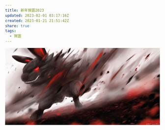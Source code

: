 ```yaml
---  
title: 新年賀圖2023  
updated: 2023-02-01 03:17:16Z  
created: 2023-01-21 21:51:42Z  
share: true  
tags:  
  - 賀圖  
---  
```

  
![Pasted image 20231001160443.png](./blogs/images/Pasted%20image%2020231001160443.png#)  
  
